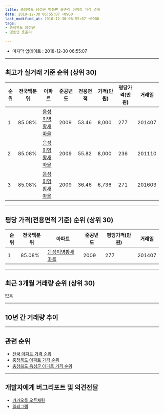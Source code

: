 ```yaml
---
title: 충청북도 음성군 맹동면 용촌리 아파트 가격 순위
date: 2018-12-30 06:55:07 +0900
last_modified_at: 2018-12-30 06:55:07 +0900
tags:
- 충청북도 음성군
- 맹동면 용촌리

---
```


* 마지막 업데이트 : 2018-12-30 06:55:07

---

## 최고가 실거래 기준 순위 (상위 30)


|순위|전국백분위|아파트|준공년도|전용면적|가격(만원)|평당가격(만원)|거래일|
|---|---|---|---|---|---|---|---|
|1|85.08%|[음성미영황새마을](https://search.naver.com/search.naver?query=%EC%B6%A9%EC%B2%AD%EB%B6%81%EB%8F%84+%EC%9D%8C%EC%84%B1%EA%B5%B0+%EB%A7%B9%EB%8F%99%EB%A9%B4+%EC%9A%A9%EC%B4%8C%EB%A6%AC+%EC%9D%8C%EC%84%B1%EB%AF%B8%EC%98%81%ED%99%A9%EC%83%88%EB%A7%88%EC%9D%84)|2009|53.46|8,000|277|201407|
|2|85.08%|[음성미영황새마을](https://search.naver.com/search.naver?query=%EC%B6%A9%EC%B2%AD%EB%B6%81%EB%8F%84+%EC%9D%8C%EC%84%B1%EA%B5%B0+%EB%A7%B9%EB%8F%99%EB%A9%B4+%EC%9A%A9%EC%B4%8C%EB%A6%AC+%EC%9D%8C%EC%84%B1%EB%AF%B8%EC%98%81%ED%99%A9%EC%83%88%EB%A7%88%EC%9D%84)|2009|55.82|8,000|236|201110|
|3|85.08%|[음성미영황새마을](https://search.naver.com/search.naver?query=%EC%B6%A9%EC%B2%AD%EB%B6%81%EB%8F%84+%EC%9D%8C%EC%84%B1%EA%B5%B0+%EB%A7%B9%EB%8F%99%EB%A9%B4+%EC%9A%A9%EC%B4%8C%EB%A6%AC+%EC%9D%8C%EC%84%B1%EB%AF%B8%EC%98%81%ED%99%A9%EC%83%88%EB%A7%88%EC%9D%84)|2009|36.46|6,736|271|201603|


---

## 평당 가격(전용면적 기준) 순위 (상위 30)


|순위|전국백분위|아파트|준공년도|평당가격(만원)|거래일|
|---|---|---|---|---|---|
|1|85.08%|[음성미영황새마을](https://search.naver.com/search.naver?query=%EC%B6%A9%EC%B2%AD%EB%B6%81%EB%8F%84+%EC%9D%8C%EC%84%B1%EA%B5%B0+%EB%A7%B9%EB%8F%99%EB%A9%B4+%EC%9A%A9%EC%B4%8C%EB%A6%AC+%EC%9D%8C%EC%84%B1%EB%AF%B8%EC%98%81%ED%99%A9%EC%83%88%EB%A7%88%EC%9D%84)|2009|277|201407|


---

## 최근 3개월 거래량 순위 (상위 30)

없음

---

## 10년 간 거래량 추이


<div style="width:100%;">
    <canvas id="deal_progress" height="250"></canvas>
</div>

<script>
new Chart(document.getElementById("deal_progress"), {
    type: 'line',
    data: {
        labels: ['200812','200901','200902','200903','200904','200905','200906','200907','200908','200909','200910','200911','200912','201001','201002','201003','201004','201005','201006','201007','201008','201009','201010','201011','201012','201101','201102','201103','201104','201105','201106','201107','201108','201109','201110','201111','201112','201201','201202','201203','201204','201205','201206','201207','201208','201209','201210','201211','201212','201301','201302','201303','201304','201305','201306','201307','201308','201309','201310','201311','201312','201401','201402','201403','201404','201405','201406','201407','201408','201409','201410','201411','201412','201501','201502','201503','201504','201505','201506','201507','201508','201509','201510','201511','201512','201601','201602','201603','201604','201605','201606','201607','201608','201609','201610','201611','201612','201701','201702','201703','201704','201705','201706','201707','201708','201709','201710','201711','201712','201801','201802','201803','201804','201805','201806','201807','201808','201809','201810','201811','201812'],
        datasets: [{
            label: '실거래 수',
            pointRadius: 1,
            data: [0, 0, 0, 0, 0, 0, 0, 5, 0, 5, 0, 0, 0, 0, 0, 0, 0, 0, 0, 0, 0, 0, 0, 5, 0, 4, 0, 0, 0, 0, 0, 0, 0, 0, 2, 2, 2, 0, 0, 1, 1, 0, 0, 0, 0, 0, 0, 0, 0, 0, 0, 0, 0, 2, 6, 1, 0, 1, 3, 3, 2, 0, 0, 2, 4, 2, 3, 1, 0, 2, 6, 6, 0, 0, 2, 0, 1, 0, 1, 2, 0, 0, 1, 1, 2, 0, 0, 3, 0, 0, 3, 1, 9, 8, 10, 8, 3, 0, 6, 3, 6, 1, 3, 3, 2, 1, 1, 1, 0, 0, 2, 0, 0, 0, 1, 0, 3, 0, 0, 0, 0],
            borderColor: "rgba(255, 201, 14, 1)",
            backgroundColor: "rgba(255, 201, 14, 0.5)",
            fill: true,
        }]
    },
    options: {
        responsive: true,
        title: {
            display: true,
            text: '10년간 거래량 추이'
        },
        tooltips: {
            mode: 'index',
            intersect: false,
        },
        hover: {
            mode: 'nearest',
            intersect: true
        },
        scales: {
            xAxes: [{
                display: true,
                scaleLabel: {
                    display: true,
                    labelString: '년/월'
                }
            }],
            yAxes: [{
                display: true,
                ticks: {
                    suggestedMin: 0,
                },
                scaleLabel: {
                    display: true,
                    labelString: '실거래 수'
                }
            }]
        }
    }
});

</script>


---

## 관련 순위

- [전국 아파트 가격 순위](https://inasie.github.io/apt-ranking/전국)
- [충청북도 아파트 가격 순위](https://inasie.github.io/apt-ranking/충청북도)
- [충청북도 음성군 아파트 가격 순위](https://inasie.github.io/apt-ranking/충청북도-음성군)


---

## 개발자에게 버그리포트 및 의견전달

- [카카오톡 오픈채팅](https://open.kakao.com/o/gLJUAP4)
- [텔레그램](https://t.me/inasie)

